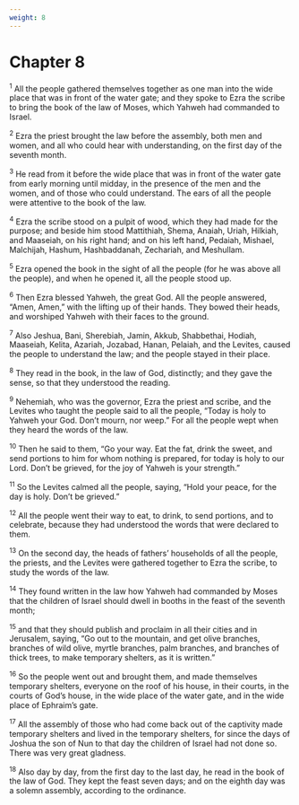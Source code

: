 ```yaml
---
weight: 8
---
```


# Chapter 8

<sup>1</sup> All the people gathered themselves together as one man into the wide place that was in front of the water gate; and they spoke to Ezra the scribe to bring the book of the law of Moses, which Yahweh had commanded to Israel. 

<sup>2</sup> Ezra the priest brought the law before the assembly, both men and women, and all who could hear with understanding, on the first day of the seventh month. 

<sup>3</sup> He read from it before the wide place that was in front of the water gate from early morning until midday, in the presence of the men and the women, and of those who could understand. The ears of all the people were attentive to the book of the law. 

<sup>4</sup> Ezra the scribe stood on a pulpit of wood, which they had made for the purpose; and beside him stood Mattithiah, Shema, Anaiah, Uriah, Hilkiah, and Maaseiah, on his right hand; and on his left hand, Pedaiah, Mishael, Malchijah, Hashum, Hashbaddanah, Zechariah, and Meshullam. 

<sup>5</sup> Ezra opened the book in the sight of all the people (for he was above all the people), and when he opened it, all the people stood up. 

<sup>6</sup> Then Ezra blessed Yahweh, the great God. All the people answered, “Amen, Amen,” with the lifting up of their hands. They bowed their heads, and worshiped Yahweh with their faces to the ground. 

<sup>7</sup> Also Jeshua, Bani, Sherebiah, Jamin, Akkub, Shabbethai, Hodiah, Maaseiah, Kelita, Azariah, Jozabad, Hanan, Pelaiah, and the Levites, caused the people to understand the law; and the people stayed in their place. 

<sup>8</sup> They read in the book, in the law of God, distinctly; and they gave the sense, so that they understood the reading. 

<sup>9</sup> Nehemiah, who was the governor, Ezra the priest and scribe, and the Levites who taught the people said to all the people, “Today is holy to Yahweh your God. Don’t mourn, nor weep.” For all the people wept when they heard the words of the law. 

<sup>10</sup> Then he said to them, “Go your way. Eat the fat, drink the sweet, and send portions to him for whom nothing is prepared, for today is holy to our Lord. Don’t be grieved, for the joy of Yahweh is your strength.” 

<sup>11</sup> So the Levites calmed all the people, saying, “Hold your peace, for the day is holy. Don’t be grieved.” 

<sup>12</sup> All the people went their way to eat, to drink, to send portions, and to celebrate, because they had understood the words that were declared to them. 

<sup>13</sup> On the second day, the heads of fathers’ households of all the people, the priests, and the Levites were gathered together to Ezra the scribe, to study the words of the law. 

<sup>14</sup> They found written in the law how Yahweh had commanded by Moses that the children of Israel should dwell in booths in the feast of the seventh month; 

<sup>15</sup> and that they should publish and proclaim in all their cities and in Jerusalem, saying, “Go out to the mountain, and get olive branches, branches of wild olive, myrtle branches, palm branches, and branches of thick trees, to make temporary shelters, as it is written.” 

<sup>16</sup> So the people went out and brought them, and made themselves temporary shelters, everyone on the roof of his house, in their courts, in the courts of God’s house, in the wide place of the water gate, and in the wide place of Ephraim’s gate. 

<sup>17</sup> All the assembly of those who had come back out of the captivity made temporary shelters and lived in the temporary shelters, for since the days of Joshua the son of Nun to that day the children of Israel had not done so. There was very great gladness. 

<sup>18</sup> Also day by day, from the first day to the last day, he read in the book of the law of God. They kept the feast seven days; and on the eighth day was a solemn assembly, according to the ordinance. 



